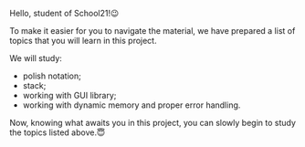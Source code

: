 Hello, student of School21!😉

To make it easier for you to navigate the material, we have prepared a list of topics that you will learn in this project. 

We will study: 
- polish notation;
- stack;
- working with GUI library;
- working with dynamic memory and proper error handling.

Now, knowing what awaits you in this project, you can slowly begin to study the topics listed above.😇
